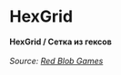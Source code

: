 # HexGrid
<b>HexGrid / Сетка из гексов</b><br><br>
_Source: [Red Blob Games](http://www.redblobgames.com/grids/hexagons/)_
